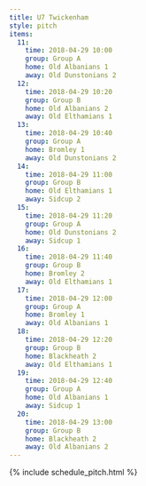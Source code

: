 ```yaml
---
title: U7 Twickenham
style: pitch
items:
  11:
    time: 2018-04-29 10:00
    group: Group A
    home: Old Albanians 1
    away: Old Dunstonians 2
  12:
    time: 2018-04-29 10:20
    group: Group B
    home: Old Albanians 2
    away: Old Elthamians 1
  13:
    time: 2018-04-29 10:40
    group: Group A
    home: Bromley 1
    away: Old Dunstonians 2
  14:
    time: 2018-04-29 11:00
    group: Group B
    home: Old Elthamians 1
    away: Sidcup 2
  15:
    time: 2018-04-29 11:20
    group: Group A
    home: Old Dunstonians 2
    away: Sidcup 1
  16:
    time: 2018-04-29 11:40
    group: Group B
    home: Bromley 2
    away: Old Elthamians 1
  17:
    time: 2018-04-29 12:00
    group: Group A
    home: Bromley 1
    away: Old Albanians 1
  18:
    time: 2018-04-29 12:20
    group: Group B
    home: Blackheath 2
    away: Old Elthamians 1
  19:
    time: 2018-04-29 12:40
    group: Group A
    home: Old Albanians 1
    away: Sidcup 1
  20:
    time: 2018-04-29 13:00
    group: Group B
    home: Blackheath 2
    away: Old Albanians 2
---
```


{% include schedule_pitch.html %}
